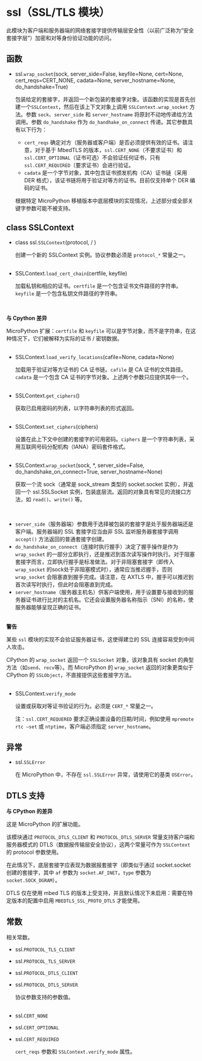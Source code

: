# ssl（SSL/TLS 模块）

此模块为客户端和服务器端的网络套接字提供传输层安全性（以前广泛称为“安全套接字层”）加密和对等身份验证功能的访问。

##  函数
- ssl.`wrap_socket`(sock, server_side=False, keyfile=None, cert=None, cert_reqs=CERT_NONE, cadata=None, server_hostname=None, do_handshake=True)

  包装给定的套接字，并返回一个新包装的套接字对象。该函数的实现是首先创建一个`SSLContext`，然后在该上下文对象上调用 `SSLContext.wrap_socket` 方法。参数 `sock`、`server_side` 和 `server_hostname` 将原封不动地传递给方法调用。参数 `do_handshake` 作为 `do_handhake_on_connect` 传递。其它参数具有以下行为：

  - `cert_reqs` 确定对方（服务器或客户端）是否必须提供有效的证书。请注意，对于基于 MbedTLS 的版本，`ssl.CERT_NONE`（不要求证书）和 `ssl.CERT_OPTIONAL`（证书可选）不会验证任何证书，只有 `ssl.CERT_REQUIRED`（要求证书）会进行验证。
  - `cadata` 是一个字节对象，其中包含证书颁发机构（CA）证书链（采用 DER 格式），该证书链将用于验证对等方的证书。目前仅支持单个 DER 编码的证书。

  根据特定 MicroPython 移植版本中底层模块的实现情况，上述部分或全部关键字参数可能不被支持。
  
  
## class SSLContext

- class ssl.`SSLContext`(protocol, / )

  创建一个新的 SSLContext 实例。协议参数必须是 `protocol_*` 常量之一。
<br><br>

- SSLContext.`load_cert_chain`(certfile, keyfile)

  加载私钥和相应的证书。`certfile` 是一个包含证书文件路径的字符串。`keyfile` 是一个包含私钥文件路径的字符串。
<br>

  **与 Cpython 差异**
<br>

  MicroPython 扩展：`certfile` 和 `keyfile` 可以是字节对象，而不是字符串，在这种情况下，它们被解释为实际的证书 / 密钥数据。
<br><br>

- SSLContext.`load_verify_locations`(cafile=None, cadata=None)

  加载用于验证对等方证书的 CA 证书链。`cafile` 是 CA 证书的文件路径。`cadata` 是一个包含 CA 证书的字节对象。上述两个参数只应提供其中一个。
<br><br>

- SSLContext.`get_ciphers`()

  获取已启用密码的列表，以字符串列表的形式返回。
<br><br>

- SSLContext.`set_ciphers`(ciphers)

  设置在此上下文中创建的套接字的可用密码。`ciphers` 是一个字符串列表，采用互联网号码分配机构（IANA）密码套件格式。
<br><br>

- SSLContext.`wrap_socket`(sock, *, server_side=False, do_handshake_on_connect=True, server_hostname=None)

  获取一个流 sock（通常是 sock_stream 类型的 socket.socket 实例），并返回一个 ssl.SSLSocket 实例，包装底层流。返回的对象具有常见的流接口方法，如 `read()`、`write()` 等。
<br>

  - `server_side`（服务器端）参数用于选择被包装的套接字是处于服务器端还是客户端。服务器端的 SSL 套接字应当由非 SSL 监听服务器套接字调用 `accept()` 方法返回的普通套接字创建。
  - `do_handshake_on_connect`（连接时执行握手）决定了握手操作是作为 `wrap_socket` 的一部分立即执行，还是推迟到首次读写操作时执行。对于阻塞套接字而言，立即执行握手是标准做法。对于非阻塞套接字（即传入 `wrap_socket` 的sock处于非阻塞模式时），通常应当推迟握手，否则 `wrap_socket` 会阻塞直到握手完成。请注意，在 AXTLS 中，握手可以推迟到首次读写时执行，但此时会阻塞直到完成。
  - `server_hostname`（服务器主机名）供客户端使用，用于设置要与接收到的服务器证书进行比对的主机名。它还会设置服务器名称指示（SNI）的名称，使服务器能够呈现正确的证书。
<br><br>

  **警告**
  
  某些 `ssl` 模块的实现不会验证服务器证书，这使得建立的 SSL 连接容易受到中间人攻击。

  CPython 的 `wrap_socket` 返回一个 `SSLSocket` 对象，该对象具有 socket 的典型方法（如`send`、`recv`等）。而 MicroPython 的 `wrap_socket` 返回的对象更类似于 CPython 的 `SSLObject`，不直接提供这些套接字方法。
<br><br>

- SSLContext.`verify_mode`

  设置或获取对等证书验证的行为。必须是 `CERT_*` 常量之一。

  注：`ssl.CERT_REQUERED` 要求正确设置设备的日期/时间，例如使用 `mpremote rtc —set` 或 `ntptime`，客户端必须指定 `server_hostname`。

  
## 异常

- ssl.`SSLError`

  在 MicroPython 中，不存在 `ssl.SSLError` 异常，请使用它的基类 `OSError`。

## DTLS 支持

**与 CPython 的差异**

这是 MicroPython 的扩展功能。

该模块通过 `PROTOCOL_DTLS_CLIENT` 和 `PROTOCOL_DTLS_SERVER` 常量支持客户端和服务器模式的 DTLS（数据报传输层安全协议），这两个常量可作为 `SSLContext` 的 protocol 参数使用。

在此情况下，底层套接字应表现为数据报套接字（即类似于通过 socket.socket 创建的套接字，其中 `af` 参数为 `socket.AF_INET`，`type` 参数为 `socket.SOCK_DGRAM`）。

DTLS 仅在使用 mbed TLS 的版本上受支持，并且默认情况下未启用：需要在特定版本的配置中启用 `MBEDTLS_SSL_PROTO_DTLS` 才能使用。
  

## 常数

相关常数。

- ssl.`PROTOCOL_TLS_CLIENT`
- ssl.`PROTOCOL_TLS_SERVER`
- ssl.`PROTOCOL_DTLS_CLIENT`
- ssl.`PROTOCOL_DTLS_SERVER`

  协议参数支持的参数值。
<br><br>

- ssl.`CERT_NONE`
- ssl.`CERT_OPTIONAL`
- ssl.`CERT_REQUIRED`

  `cert_reqs` 参数和 `SSLContext.verify_mode` 属性。
